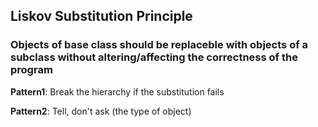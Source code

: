 ## Liskov Substitution Principle

### Objects of base class should be replaceble with objects of a subclass without altering/affecting the correctness of the program

**Pattern1**: Break the hierarchy if the substitution fails

**Pattern2**: Tell, don't ask (the type of object)
